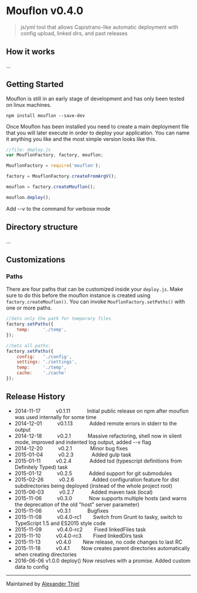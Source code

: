 # Mouflon v0.4.0

> js/yml tool that allows Capistrano-like automatic deployment with config upload, linked dirs, and past releases


## How it works
...

## Getting Started
Mouflon is still in an early stage of development and has only been tested on linux machines.

```shell
npm install mouflon --save-dev
```

Once Mouflon has been installed you need to create a main deployment file that you will later execute in order to deploy your application.
You can name it anything you like and the most simple version looks like this.

```js
//file: deploy.js
var MouflonFactory, factory, mouflon;

MouflonFactory = require('mouflon');

factory = MouflonFactory.createFromArgV();

mouflon = factory.createMouflon();

mouflon.deploy();

```

Add --v to the command for verbose mode

## Directory structure
...


## Customizations

### Paths

There are four paths that can be customized inside your `deploy.js`. Make sure to do this before the mouflon instance is created using `factory.createMouflon()`.
You can invoke `MouflonFactory.setPaths()` with one or more paths.

```js
//Sets only the path for temporary files
factory.setPaths({
    temp:     './temp',
});

//Sets all paths:
factory.setPaths({
    config:   './config',
    settings: './settings',
    temp:     './temp',
    cache:    './cache'
});
```


## Release History

 * 2014-11-17   v0.1.11      Initial public release on npm after mouflon was used internally for some time
 * 2014-12-01   v0.1.13      Added remote errors in stderr to the output
 * 2014-12-18   v0.2.1       Massive refactoring, shell now in silent mode, improved and indented log output, added --v flag
 * 2014-12-20   v0.2.1       Minor bug fixes
 * 2015-01-04   v0.2.3       Added gulp task
 * 2015-01-11   v0.2.4       Added tsd (typescript definitions from Definitely Typed) task
 * 2015-01-12   v0.2.5       Added support for git submodules
 * 2015-02-26   v0.2.6       Added configuration feature for dist subdirectories being deployed (instead of the whole project root)
 * 2015-06-03   v0.2.7       Added maven task (local)
 * 2015-11-06   v0.3.0       Now supports multiple hosts (and warns the deprecation of the old "host" server parameter)
 * 2015-11-06   v0.3.1       Bugfixes
 * 2015-11-08   v0.4.0-rc1   Switch from Grunt to tasky, switch to TypeScript 1.5 and ES2015 style code
 * 2015-11-09   v0.4.0-rc2   Fixed linkedFiles task
 * 2015-11-10   v0.4.0-rc3   Fixed linkedDirs task
 * 2015-11-13   v0.4.0       New release, no code changes to last RC
 * 2015-11-18   v0.4.1       Now creates parent directories automatically when creating directories
 * 2016-06-06   v1.0.0       deploy() Now resolves with a promise. Added custom data to config
---

Maintained by [Alexander Thiel](http://www.alexthiel.de)

